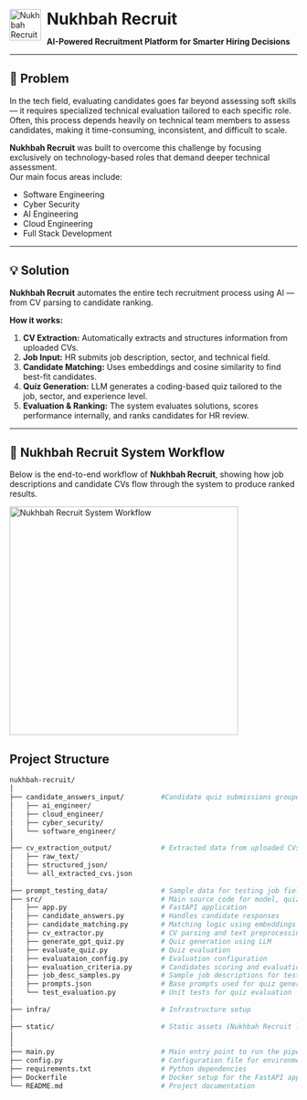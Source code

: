 <p align="left">
  <img src="/static/nukhbah.jpg" alt="Nukhbah Recruit Logo" width="55" style="float:left; margin-right:10px;"/>
  <h1 style="display:inline;">Nukhbah Recruit</h1>
</p>


**AI-Powered Recruitment Platform for Smarter Hiring Decisions**

---

## 🚩 Problem  

In the tech field, evaluating candidates goes far beyond assessing soft skills — it requires specialized technical evaluation tailored to each specific role.  
Often, this process depends heavily on technical team members to assess candidates, making it time-consuming, inconsistent, and difficult to scale.  

**Nukhbah Recruit** was built to overcome this challenge by focusing exclusively on technology-based roles that demand deeper technical assessment.  
Our main focus areas include:  
- Software Engineering  
- Cyber Security  
- AI Engineering  
- Cloud Engineering  
- Full Stack Development  

---

## 💡 Solution  

**Nukhbah Recruit** automates the entire tech recruitment process using AI — from CV parsing to candidate ranking.  

**How it works:**  
1. **CV Extraction:** Automatically extracts and structures information from uploaded CVs.  
2. **Job Input:** HR submits job description, sector, and technical field.  
3. **Candidate Matching:** Uses embeddings and cosine similarity to find best-fit candidates.  
4. **Quiz Generation:** LLM generates a coding-based quiz tailored to the job, sector, and experience level.  
5. **Evaluation & Ranking:** The system evaluates solutions, scores performance internally, and ranks candidates for HR review.  

---

## 🧩 Nukhbah Recruit System Workflow  

Below is the end-to-end workflow of **Nukhbah Recruit**, showing how job descriptions and candidate CVs flow through the system to produce ranked results.

<p align="left">
  <img src="./static/nukhbah_system_workflow.png" alt="Nukhbah Recruit System Workflow" width="400"/>
</p>


## Project Structure 

```bash
nukhbah-recruit/
│
├── candidate_answers_input/         #Candidate quiz submissions grouped by job field
│   ├── ai_engineer/
│   ├── cloud_engineer/
│   ├── cyber_security/
│   └── software_engineer/
│
├── cv_extraction_output/            # Extracted data from uploaded CVs
│   ├── raw_text/
│   ├── structured_json/
│   └── all_extracted_cvs.json
│
├── prompt_testing_data/             # Sample data for testing job fields that require data input
├── src/                             # Main source code for model, quiz, and evaluation
│   ├── app.py                       # FastAPI application
│   ├── candidate_answers.py         # Handles candidate responses
│   ├── candidate_matching.py        # Matching logic using embeddings
│   ├── cv_extractor.py              # CV parsing and text preprocessing
│   ├── generate_gpt_quiz.py         # Quiz generation using LLM
│   ├── evaluate_quiz.py             # Quiz evaluation
│   ├── evaluataion_config.py        # Evaluation configuration
│   ├── evaluation_criteria.py       # Candidates scoring and evaluation criteria
│   ├── job_desc_samples.py          # Sample job descriptions for testing
│   ├── prompts.json                 # Base prompts used for quiz generation
│   └── test_evaluation.py           # Unit tests for quiz evaluation
│
├── infra/                           # Infrastructure setup
│
├── static/                          # Static assets (Nukhbah Recruit logo, Workflow diagram)
│
│
├── main.py                          # Main entry point to run the pipeline
├── config.py                        # Configuration file for environment variables
├── requirements.txt                 # Python dependencies
├── Dockerfile                       # Docker setup for the FastAPI app
└── README.md                        # Project documentation
